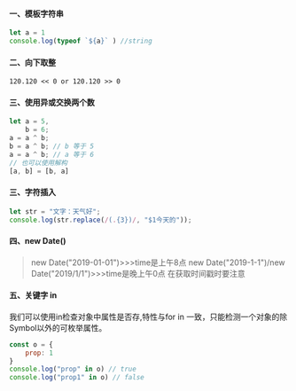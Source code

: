 #### 一、模板字符串

``` JavaScript
let a = 1
console.log(typeof `${a}` ) //string
```

#### 二、向下取整

``` 
120.120 << 0 or 120.120 >> 0
```

#### 三、使用异或交换两个数

``` JavaScript
let a = 5,
    b = 6;
a = a ^ b;
b = a ^ b; // b 等于 5
a = a ^ b; // a 等于 6
// 也可以使用解构
[a, b] = [b, a]
```

#### 三、字符插入

``` JavaScript
let str = "文字：天气好";
console.log(str.replace(/(.{3})/, "$1今天的"));
```

#### 四、new Date()
>new Date("2019-01-01")>>>time是上午8点
>new Date("2019-1-1")/new Date("2019/1/1")>>>time是晚上午0点
>在获取时间戳时要注意

#### 五、关键字 in
我们可以使用in检查对象中属性是否存,特性与for in 一致，只能检测一个对象的除Symbol以外的可枚举属性。
```JavaScript
const o = {
    prop: 1
}
console.log("prop" in o) // true
console.log("prop1" in o) // false
```